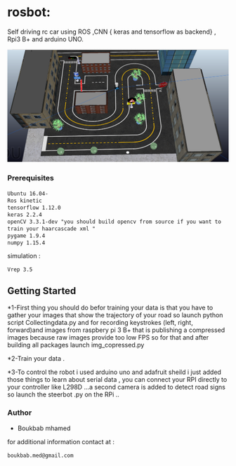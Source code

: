 # rosbot:

Self driving rc car using ROS ,CNN { keras and tensorflow as backend} , Rpi3 B+ and arduino UNO.

![](Screenshot%20from%202019-05-03%2015-45-01.png)

### Prerequisites
```
Ubuntu 16.04-
Ros kinetic
tensorflow 1.12.0
keras 2.2.4
openCV 3.3.1-dev "you should build opencv from source if you want to train your haarcascade xml "
pygame 1.9.4
numpy 1.15.4
```
simulation :
```
Vrep 3.5
```
## Getting Started

 *1-First thing you should do befor training your data is that you have to gather your images that show the trajectory of your road  so launch python script Collectingdata.py and for  recording keystrokes (left, right, forward)and images from raspbery pi 3 B+ that is publishing a compressed images because raw images provide too low FPS so for that and after building  all packages launch img_copressed.py
 
*2-Train your data .

*3-To control the robot i used arduino uno and adafruit sheild i just added those things to learn about serial data , you can connect your RPI directly to your controller like L298D ...a second camera is added to detect road signs so launch the steerbot .py on the RPi ..

### Author 
* Boukbab mhamed

for additional information contact at :
```
boukbab.med@gmail.com
```
